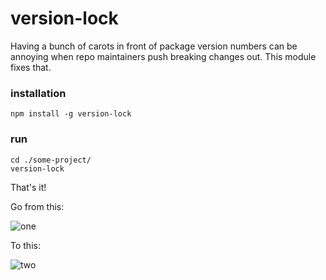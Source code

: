# version-lock

Having a bunch of carots in front of package version numbers can be annoying when repo maintainers push breaking changes out. This module fixes that.

### installation
```
npm install -g version-lock
```

### run
```
cd ./some-project/
version-lock
```

That's it! 

Go from this:

![one](http://i.imgur.com/wxf7br9.png)


To this:

![two](http://i.imgur.com/pgGFFOp.png)